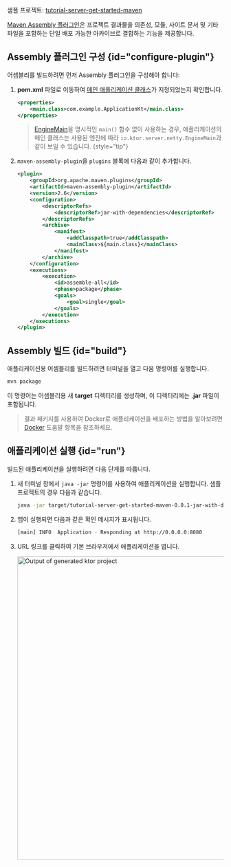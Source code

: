 [//]: # (title: Maven Assembly 플러그인을 사용하여 Fat JAR 생성하기)

<tldr>
<p>
<control>샘플 프로젝트</control>: <a href="https://github.com/ktorio/ktor-documentation/tree/%ktor_version%/codeSnippets/snippets/tutorial-server-get-started-maven">tutorial-server-get-started-maven</a>
</p>
</tldr>

[Maven Assembly 플러그인](http://maven.apache.org/plugins/maven-assembly-plugin/)은 프로젝트 결과물을 의존성, 모듈, 사이트 문서 및 기타 파일을 포함하는 단일 배포 가능한 아카이브로 결합하는 기능을 제공합니다.

## Assembly 플러그인 구성 {id="configure-plugin"}

어셈블리를 빌드하려면 먼저 Assembly 플러그인을 구성해야 합니다:

1.  **pom.xml** 파일로 이동하여 [메인 애플리케이션 클래스](server-dependencies.topic#create-entry-point)가 지정되었는지 확인합니다.
    ```xml
    <properties>
        <main.class>com.example.ApplicationKt</main.class>
    </properties>
    ```

    > [EngineMain](server-create-and-configure.topic#engine-main)을 명시적인 `main()` 함수 없이 사용하는 경우, 애플리케이션의 메인 클래스는 사용된 엔진에 따라 `io.ktor.server.netty.EngineMain`과 같이 보일 수 있습니다.
    {style="tip"}

2.  `maven-assembly-plugin`을 `plugins` 블록에 다음과 같이 추가합니다.
    ```xml
    <plugin>
        <groupId>org.apache.maven.plugins</groupId>
        <artifactId>maven-assembly-plugin</artifactId>
        <version>2.6</version>
        <configuration>
            <descriptorRefs>
                <descriptorRef>jar-with-dependencies</descriptorRef>
            </descriptorRefs>
            <archive>
                <manifest>
                    <addClasspath>true</addClasspath>
                    <mainClass>${main.class}</mainClass>
                </manifest>
            </archive>
        </configuration>
        <executions>
            <execution>
                <id>assemble-all</id>
                <phase>package</phase>
                <goals>
                    <goal>single</goal>
                </goals>
            </execution>
        </executions>
    </plugin>
    ```

## Assembly 빌드 {id="build"}

애플리케이션용 어셈블리를 빌드하려면 터미널을 열고 다음 명령어를 실행합니다.

```Bash
mvn package
```

이 명령어는 어셈블리용 새 **target** 디렉터리를 생성하며, 이 디렉터리에는 **.jar** 파일이 포함됩니다.

> 결과 패키지를 사용하여 Docker로 애플리케이션을 배포하는 방법을 알아보려면 [Docker](docker.md) 도움말 항목을 참조하세요.

## 애플리케이션 실행 {id="run"}

빌드된 애플리케이션을 실행하려면 다음 단계를 따릅니다.

1.  새 터미널 창에서 `java -jar` 명령어를 사용하여 애플리케이션을 실행합니다. 샘플 프로젝트의 경우 다음과 같습니다.
    ```Bash
    java -jar target/tutorial-server-get-started-maven-0.0.1-jar-with-dependencies.jar
    ```
2.  앱이 실행되면 다음과 같은 확인 메시지가 표시됩니다.
    ```Bash
    [main] INFO  Application - Responding at http://0.0.0.0:8080
    ```
3.  URL 링크를 클릭하여 기본 브라우저에서 애플리케이션을 엽니다.

    <img src="server_get_started_ktor_sample_app_output.png" alt="Output of generated ktor project"
                         border-effect="rounded" width="706"/>